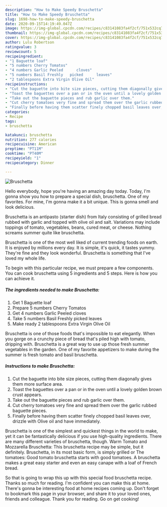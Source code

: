 ```yaml
---
description: "How to Make Speedy Bruschetta"
title: "How to Make Speedy Bruschetta"
slug: 1698-how-to-make-speedy-bruschetta
date: 2020-09-15T14:19:49.047Z
image: https://img-global.cpcdn.com/recipes/c83141083fa4f2cf/751x532cq70/bruschetta-recipe-main-photo.jpg
thumbnail: https://img-global.cpcdn.com/recipes/c83141083fa4f2cf/751x532cq70/bruschetta-recipe-main-photo.jpg
cover: https://img-global.cpcdn.com/recipes/c83141083fa4f2cf/751x532cq70/bruschetta-recipe-main-photo.jpg
author: Lulu Robertson
ratingvalue: 3
reviewcount: 5
recipeingredient:
- "1 Baguette loaf"
- "5 numbers Cherry Tomatos"
- "4 numbers Garlic Peeled      cloves"
- "5 numbers Basil Freshly   picked      leaves"
- "2 tablespoons Extra Virgin Olive Oil"
recipeinstructions:
- "Cut the baguette into bite size pieces, cutting them diagonally gives them more surface area."
- "Toast the baguettes over a pan or in the oven until a lovely golden brown crust appears."
- "Take out the baguette pieces and rub garlic over them."
- "Cut cherry tomatoes very fine and spread them over the garlic rubbed baguette pieces."
- "Finally before having them scatter finely chopped basil leaves over, drizzle with Olive oil and have immediately."
categories:
- Recipe
tags:
- bruschetta

katakunci: bruschetta 
nutrition: 277 calories
recipecuisine: American
preptime: "PT11M"
cooktime: "PT40M"
recipeyield: "1"
recipecategory: Dinner

---
```



![Bruschetta](https://img-global.cpcdn.com/recipes/c83141083fa4f2cf/751x532cq70/bruschetta-recipe-main-photo.jpg)

Hello everybody, hope you're having an amazing day today. Today, I'm gonna show you how to prepare a special dish, bruschetta. One of my favorites. For mine, I'm gonna make it a bit unique. This is gonna smell and look delicious.

Bruschetta is an antipasto (starter dish) from Italy consisting of grilled bread rubbed with garlic and topped with olive oil and salt. Variations may include toppings of tomato, vegetables, beans, cured meat, or cheese. Nothing screams summer quite like bruschetta.

Bruschetta is one of the most well liked of current trending foods on earth. It is enjoyed by millions every day. It is simple, it's quick, it tastes yummy. They're fine and they look wonderful. Bruschetta is something that I've loved my whole life.


To begin with this particular recipe, we must prepare a few components. You can cook bruschetta using 5 ingredients and 5 steps. Here is how you can achieve it.

<!--inarticleads1-->

##### The ingredients needed to make Bruschetta:

1. Get 1 Baguette loaf
1. Prepare 5 numbers Cherry Tomatos
1. Get 4 numbers Garlic Peeled      cloves
1. Take 5 numbers Basil Freshly   picked      leaves
1. Make ready 2 tablespoons Extra Virgin Olive Oil


Bruschetta is one of those foods that&#39;s impossible to eat elegantly. When you gorge on a crunchy piece of bread that&#39;s piled high with tomato, dripping with. Bruschetta is a great way to use up those fresh summer vegetables in the garden. One of my favorite appetizers to make during the summer is fresh tomato and basil bruschetta. 

<!--inarticleads2-->

##### Instructions to make Bruschetta:

1. Cut the baguette into bite size pieces, cutting them diagonally gives them more surface area.
1. Toast the baguettes over a pan or in the oven until a lovely golden brown crust appears.
1. Take out the baguette pieces and rub garlic over them.
1. Cut cherry tomatoes very fine and spread them over the garlic rubbed baguette pieces.
1. Finally before having them scatter finely chopped basil leaves over, drizzle with Olive oil and have immediately.


Bruschetta is one of the simplest and quickest things in the world to make, yet it can be fantastically delicious if you use high-quality ingredients. There are many different varieties of bruschetta, though. Warm Tomato and Mozzarella Bruschetta: This bruschetta recipe may be simple, but it definitely. Bruschetta, in its most basic form, is simply grilled or The tomatoes: Good tomato bruschetta starts with good tomatoes. A bruschetta makes a great easy starter and even an easy canape with a loaf of French bread. 

So that is going to wrap this up with this special food bruschetta recipe. Thanks so much for reading. I'm confident you can make this at home. There's gonna be interesting food at home recipes coming up. Don't forget to bookmark this page in your browser, and share it to your loved ones, friends and colleague. Thank you for reading. Go on get cooking!
